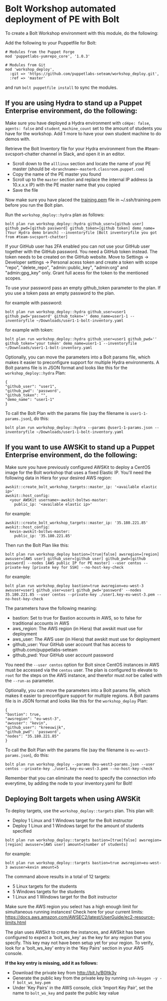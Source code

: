 
# Bolt Workshop automated deployment of PE with Bolt

To create a Bolt Workshop environment with this module, do the following:

Add the following to your Puppetfile for Bolt:

```
# Modules from the Puppet Forge
mod 'puppetlabs-yumrepo_core', '1.0.3'

# Modules from Git
mod 'workshop_deploy',
  :git => 'https://github.com/puppetlabs-seteam/workshop_deploy.git',
  :ref => 'master'
```

and run `bolt puppetfile install` to sync the modules.

## If you are using Hydra to stand up a Puppet Enterprise environment, do the following:

Make sure you have deployed a Hydra environment with `cd4pe: false`, `agents: false` and `student_machine_count` set to the amount of students you have for the workshop. Add 1 more to have your own student machine to do demos with.

Retrieve the Bolt Inventory file for your Hydra environment from the #team-svcsport-chatter channel in Slack, and open it in an editor.
- Scroll down to the `alllinux` section and locate the name of your PE master (should be `<branchname>-master0.classroom.puppet.com`)
- Copy the name of the PE master you found
- Scroll up to the `master` section and replace the internal IP address (a 10.x.x.x IP) with the PE master name that you copied
- Save the file

Now make sure you have placed the [training.pem](https://github.com/puppetlabs/ilt-getting-started-with-puppet/blob/master/presentation/showoff/_support/training.pem) file in ~/.ssh/training.pem before you run the Bolt plan.

Run the `workshop_deploy::hydra` plan as follows:

```
bolt plan run workshop_deploy::hydra github_user=[github user] github_pwd=[github password] github_token=[github token] demo_name=[Your Hydra demo branch] --inventoryfile [Bolt inventoryfile you got from #team-svcsport-chatter]
```

If your GitHub user has 2FA enabled you can not use your GitHub user together with the GitHub password. You need a GitHub token instead. The token needs to be created on the GitHub website. Move to Settings -> Developer settings -> Personal acess token and create a token with scope "repo", "delete_repo", "admin::public_key", "admin:org" and "admin:gpg_key" only. Grant full acess for the token to the mentioned scopes.

To use your password pass an empty github_token parameter to the plan. If you use a token pass an empty password to the plan.

for example with password:
```
bolt plan run workshop_deploy::hydra github_user=user1 github_pwd='password' github_token='' demo_name=user1-1 --inventoryfile ~/Downloads/user1-1-bolt-inventory.yaml
```
for example with token:
```
bolt plan run workshop_deploy::hydra github_user=user1 github_pwd='' github_token='your token' demo_name=user1-1 --inventoryfile ~/Downloads/user1-1-bolt-inventory.yaml
```

Optionally, you can move the parameters into a Bolt params file, which makes it easier to preconfigure support for multiple Hydra environments. A Bolt params file is in JSON format and looks like this for the `workshop_deploy::hydra` Plan:
```
{
"github_user": "user1",
"github_pwd": 'password',
"github_token": "",
"demo_name": "user1-1"
}
```
To call the Bolt Plan with the params file (say the filename is `user1-1-params.json`), do this:
```
bolt plan run workshop_deploy::hydra --params @user1-1-params.json --inventoryfile ~/Downloads/user1-1-bolt-inventory.yaml
```


## If you want to use AWSKit to stand up a Puppet Enterprise environment, do the following:


Make sure you have previously configured AWSKit to deploy a CentOS image for the Bolt workshop that uses a fixed Elastic IP. You'll need the following data in Hiera for your desired AWS region:
```
awskit::create_bolt_workshop_targets::master_ip: '<available elastic ip>'
awskit::host_config:
  <your AWSKit username>-awskit-boltws-master:
    public_ip: '<available elastic ip>'
```

for example:
```
awskit::create_bolt_workshop_targets::master_ip: '35.180.221.85'
awskit::host_config:
  kevin-awskit-boltws-master:
    public_ip: '35.180.221.85'
```

Then run the Bolt Plan like this:
```
bolt plan run workshop_deploy bastion=[true|false] awsregion=[region] awsuser=[AWS user] github_user=[github user] github_pwd=[github password] --nodes [AWS public IP for PE master] --user centos --private-key [private key for SSH] --no-host-key-check
```

for example:
```
bolt plan run workshop_deploy bastion=true awsregion=eu-west-3 awsuser=user1 github_user=user1 github_pwd='password' --nodes 35.180.221.85 --user centos --private-key ./user1.key-eu-west-3.pem --no-host-key-check
```

The parameters have the following meaning:
* bastion:      Set to true for Bastion accounts in AWS, so to false for traditional accounts in AWS
* aws_region:   The AWS region (in Hiera) that awskit must use for deployment
* aws_user:     The AWS user (in Hiera) that awskit must use for deployment
* github_user:  Your GitHub user account that has access to github.com/puppetlabs-seteam
* github_pwd:   Your GitHub user account password

You need the `--user centos` option for Bolt since CentOS instances in AWS must be accessed via the `centos` user.
The plan is configured to elevate to `root` for the steps on the AWS instance, and therefor must *not* be called with the `--run-as` parameter.

Optionally, you can move the parameters into a Bolt params file, which makes it easier to preconfigure support for multiple regions. A Bolt params file is in JSON format and looks like this for the `workshop_deploy` Plan:
```
{
"bastion": true,
"awsregion": "eu-west-3",
"awsuser": "kevin",
"github_user": "kreeuwijk",
"github_pwd": 'password',
"nodes": "35.180.221.85"
}
```
To call the Bolt Plan with the params file (say the filename is `eu-west3-params.json`), do this:
```
bolt plan run workshop_deploy --params @eu-west3-params.json --user centos --private-key ./user1.key-eu-west-3.pem --no-host-key-check
```

Remember that you can eliminate the need to specify the connection info everytime, by adding the node to your inventory.yaml for Bolt!

## Deploying Bolt targets when using AWSKit
To deploy targets, use the `workshop_deploy::targets` plan. This plan will:
* Deploy 1 Linux and 1 Windows target for the Bolt instructor
* Deploy 1 Linux and 1 Windows target for the amount of students specified

```
bolt plan run workshop_deploy::targets bastion=[true|false] awsregion=[region] awsuser=[AWS user] amount=[number of students]
```

for example:
```
bolt plan run workshop_deploy::targets bastion=true awsregion=eu-west-3 awsuser=kevin amount=5
```
The command above results in a total of 12 targets:
* 5 Linux targets for the students
* 5 Windows targets for the students
* 1 Linux and 1 Windows target for the Bolt instructor

Make sure the AWS region you select has a high enough limit for simultaneous running instances!
Check here for your current limits: https://docs.aws.amazon.com/AWSEC2/latest/UserGuide/ec2-resource-limits.html

The plan uses AWSkit to create the instances, and AWSkit has been configured to expect a 'bolt_ws_key' as the key for any region that you specify. This key may not have been setup yet for your region. To verify, look for a 'bolt_ws_key' entry in the 'Key Pairs' section in your AWS console.

**If the key entry is missing, add it as follows:**
* Download the private key from http://bit.ly/B0ltk3y
* Generate the public key from the private key by running `ssh-keygen -y -f bolt_ws_key.pem`
* Under 'Key Pairs' in the AWS console, click 'Import Key Pair', set the name to `bolt_ws_key` and paste the public key value
